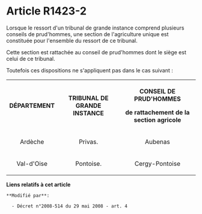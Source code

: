 # Article R1423-2

Lorsque le ressort d'un tribunal de grande instance comprend plusieurs conseils de prud'hommes, une section de l'agriculture
unique est constituée pour l'ensemble du ressort de ce tribunal.

Cette section est rattachée au conseil de prud'hommes dont le siège est celui de ce tribunal.

Toutefois ces dispositions ne s'appliquent pas dans le cas suivant : 

<table>
  <tbody>
    <tr>
      <th>

DÉPARTEMENT 

</th>
      <th>

TRIBUNAL DE GRANDE INSTANCE 

</th>
      <th>

CONSEIL DE PRUD'HOMMES 

de rattachement de la section agricole 

</th>
    </tr>
    <tr>
      <td align="center">

Ardèche 

</td>
      <td align="center">

Privas. 

</td>
      <td align="center">

Aubenas 

</td>
    </tr>
    <tr>
      <td align="center">

Val-d'Oise 

</td>
      <td align="center">

Pontoise. 

</td>
      <td align="center">

Cergy-Pontoise

</td>
    </tr>
  </tbody>
</table>

**Liens relatifs à cet article**

	**Modifié par**:

	  - Décret n°2008-514 du 29 mai 2008 - art. 4
